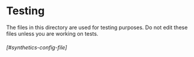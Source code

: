 # Testing

The files in this directory are used for testing purposes. Do not edit these files unless you are working on tests.


###### [#synthetics-config-file]
